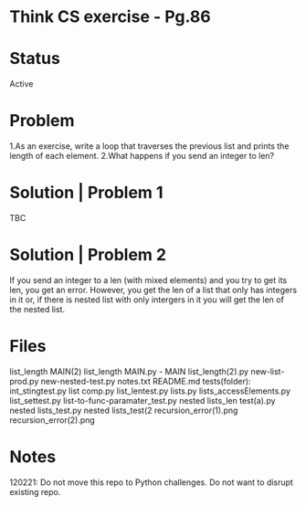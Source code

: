 # Think CS exercise - Pg.86

# Status
Active

# Problem
1.As an exercise, write a loop that traverses the previous list and prints the length of each element. 2.What happens if you send an integer to len?

# Solution | Problem 1
TBC

# Solution | Problem 2
If you send an integer to a len (with mixed elements) and you try to get its len, you get an error. However, you get the len of a list that only has integers in it or, if there is nested list with only intergers in it you will get the len of the nested list.

# Files
list_length MAIN(2)
list_length MAIN.py - MAIN
list_length(2).py
new-list-prod.py
new-nested-test.py
notes.txt
README.md
tests(folder):
	int_stingtest.py
	list comp.py
	list_lentest.py
	lists.py
	lists_accessElements.py
	list_settest.py
	list-to-func-paramater_test.py
	nested lists_len test(a).py
	nested lists_test.py
	nested lists_test(2
	recursion_error(1).png
	recursion_error(2).png

# Notes
120221: Do not move this repo to Python challenges. Do not want to disrupt existing repo.
